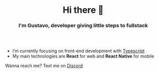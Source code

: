 <h1 align="center">Hi there 👋</h1>
<h3 align="center">I'm Gustavo, developer giving little steps to fullstack</h3>
<br/><br/>

- I’m currently focusing on front-end development with [Typescript](https://www.typescriptlang.org)
- My main technologies are **React** for web and **React Native** for mobile

Wanna reach me? Text me on [Discord](https://discord.com/channels/@me)
